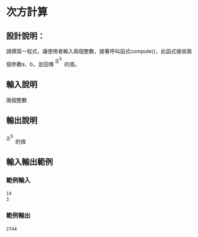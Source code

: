 # 次方計算

## 設計說明：
請撰寫一程式，讓使用者輸入兩個整數，接著呼叫函式compute()，此函式接收兩個參數a、b，並回傳 
![](../../img/2020-10-25-10-16-07.png)
 的值。

## 輸入說明

兩個整數

## 輸出說明

![](../../img/2020-10-25-10-16-38.png)
的值

## 輸入輸出範例

### 範例輸入

```
14
3
```

### 範例輸出

```
2744
```